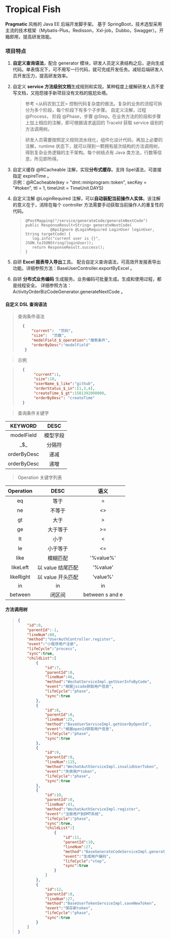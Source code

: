 # Tropical Fish

**Pragmatic** 风格的 Java EE 后端开发脚手架。 基于 SpringBoot，技术选型采用主流的技术框架（Mybatis-Plus，Redisson，Xxl-job，Dubbo，Swagger）。开箱即用，提高研发效能。

### 项目特点
1. **自定义查询语法**，配合 generator 模块，研发人员定义表结构之后，逆向生成代码。单表情况下，可不用写一行代码，就可完成开发任务。减轻后端研发人员开发压力，提高研发效率。  

2. 自定义 **service 方法级别文档**生成规则和实现。某种程度上缓解研发人员不爱写文档，又抱怨接手新项目没有文档的尴尬处境。  

   > 参考 <从码农到工匠> 控制代码复杂度的做法。复杂的业务的流程可拆分为多个阶段，每个阶段下有多个子步骤。  自定义注解，过程 @Process， 阶段 @Phase，步骤 @Step。在业务方法的阶段和步骤上加上相应的注解，即可根据请求返回的 TraceId 获取 service 级别的方法调用树。  
   
    > 研发人员需要按照定义规则流水线化，组件化设计代码，再加上必要的注解，runtime 状态下，就可以得到一颗拥有层次结构的方法调用树，得到复杂业务逻辑的主干架构。每个树结点有 Java 类方法，行数等信息，所见即所得。  
   
3. 自定义缓存 @RCacheable 注解，实现**分布式缓存**。支持 Spel语法，可直接指定 expireTime 。  
   示例：@RCacheable(key = "dmt::miniprogram::token", secKey = "#token", ttl = 1, timeUnit = TimeUnit.DAYS)  
   
4. 自定义注解 @LoginRequired 注解，可以**自动装配当前操作人实体**。该注解的意义在于，消除在每个 controller 方法需要手动获取当前操作人的重复性的代码。

   > ```
   > @PostMapping("/service/generateCode/generateNextCode")
   > public ResponseResult<String> generateNextCode(
   > 			@ApiIgnore @LoginRequired LoginUser loginUser, String targetCode) {
   > 	log.info("current user is {}", JSON.toJSONString(loginUser));
   > 	return ResponseResult.success();
   > }
   > ```

5. 自研 **Excel 报表导入导出**工具。 配合自定义查询语法，可高效开发报表导出功能。详细参照方法：BaseUserController.exportByExcel 。

6. 自研 **分布式业务编码** 生成服务。业务编码可批量生成。生成和使用过程，都是线程安全。 详细参照方法：ActivityOrderBizCodeGenerator.generateNextCode 。

#### 自定义 DSL 查询语法   

> 查询条件语法
> ```json
>   {
>       "current":  "页码",
>       "size":  "页数",
>       "modelField_$_operation":"搜索条件",
>       "orderByDesc":"modelField"
>    }
> ```

> 示例

> ```json
>   {
>        "current":1,
>        "size":10,
>        "userName_$_like":"github",
>        "orderStatus_$_in":[1,3,4],
>        "createTime_$_gt":1581392098000,
>        "orderByDesc": "createTime"
>   }
> ```

> 查询条件关键字

|   KEYWORD   |   DESC   |
| :---------: | :------: |
| modelField  | 模型字段 |
|    \_$_     |  分隔符  |
| orderByDesc |   递减   |
| orderByDesc |   递增   |

>Operation 关键字列表

| Operation |       DESC        |      语义       |
| :-------: | :---------------: | :-------------: |
|    eq     |       等于        |        =        |
|    ne     |      不等于       |       <>        |
|    gt     |       大于        |        >        |
|    ge     |     大于等于      |       >=        |
|    lt     |       小于        |        <        |
|    le     |     小于等于      |       <=        |
|   like    |     模糊匹配      |    '%value%'    |
| likeLeft  | 以 value 结尾匹配 |    '%value'     |
| likeRight | 以 value 开头匹配 |    'value%'     |
|    in     |        in         |       in        |
|  between  |      闭区间       | between s and e |



#### 方法调用树

> ```json
> {
>     "id":0,
>     "parentId":-1,
>     "lineNum":80,
>     "method":"UserAuthController.register",
>     "event":"小程序用户注册",
>     "lifeCycle":"process",
>     "sync":true,
>     "childList":[
>         {
>             "id":7,
>             "parentId":0,
>             "lineNum":46,
>             "method":"WechatServiceImpl.getUserInfoByCode",
>             "event":"根据jscode获取用户信息",
>             "lifeCycle":"phase",
>             "sync":true
>         },
>         {
>             "id":8,
>             "parentId":0,
>             "lineNum":25,
>             "method":"BaseUserServiceImpl.getUserByOpenId",
>             "event":"根据openId获取用户信息",
>             "lifeCycle":"phase",
>             "sync":true
>         },
>         {
>             "id":9,
>             "parentId":0,
>             "lineNum":115,
>             "method":"WechatAuthServiceImpl.invalidUserToken",
>             "event":"失效用户token",
>             "lifeCycle":"phase",
>             "sync":true
>         },
>         {
>             "id":10,
>             "parentId":0,
>             "lineNum":43,
>             "method":"WechatAuthServiceImpl.register",
>             "event":"注册用户到DMT系统",
>             "lifeCycle":"phase",
>             "sync":true,
>             "childList":[
>                 {
>                     "id":11,
>                     "parentId":10,
>                     "lineNum":27,
>                     "method":"BaseGenerateCodeServiceImpl.generateNextCode",
>                     "event":"生成用户编码",
>                     "lifeCycle":"step",
>                     "sync":true
>                 }
>             ]
>         },
>         {
>             "id":12,
>             "parentId":0,
>             "lineNum":27,
>             "method":"BaseUserTokenServiceImpl.saveNewToken",
>             "event":"保存新token",
>             "lifeCycle":"phase",
>             "sync":true
>         }
>     ]
> }
> ```
>
> 
>
> 